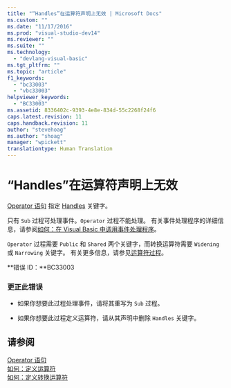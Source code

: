 ```yaml
---
title: "“Handles”在运算符声明上无效 | Microsoft Docs"
ms.custom: ""
ms.date: "11/17/2016"
ms.prod: "visual-studio-dev14"
ms.reviewer: ""
ms.suite: ""
ms.technology: 
  - "devlang-visual-basic"
ms.tgt_pltfrm: ""
ms.topic: "article"
f1_keywords: 
  - "bc33003"
  - "vbc33003"
helpviewer_keywords: 
  - "BC33003"
ms.assetid: 8336402c-9393-4e8e-834d-55c2268f24f6
caps.latest.revision: 11
caps.handback.revision: 11
author: "stevehoag"
ms.author: "shoag"
manager: "wpickett"
translationtype: Human Translation
---
```

# “Handles”在运算符声明上无效
[Operator 语句](../../visual-basic/language-reference/statements/operator-statement.md) 指定 [Handles](../../visual-basic/language-reference/statements/handles-clause.md) 关键字。  
  
 只有 `Sub` 过程可处理事件。`Operator` 过程不能处理。 有关事件处理程序的详细信息，请参阅[如何：在 Visual Basic 中调用事件处理程序](../../visual-basic/programming-guide/language-features/procedures/how-to-call-an-event-handler.md)。  
  
 `Operator` 过程需要 `Public` 和 `Shared` 两个关键字，而转换运算符需要 `Widening` 或 `Narrowing` 关键字。 有关更多信息，请参见[运算符过程](../../visual-basic/programming-guide/language-features/procedures/operator-procedures.md)。  
  
 **错误 ID：**BC33003  
  
### 更正此错误  
  
-   如果你想要此过程处理事件，请将其重写为 `Sub` 过程。  
  
-   如果你想要此过程定义运算符，请从其声明中删除 `Handles` 关键字。  
  
## 请参阅  
 [Operator 语句](../../visual-basic/language-reference/statements/operator-statement.md)   
 [如何：定义运算符](../../visual-basic/programming-guide/language-features/procedures/how-to-define-an-operator.md)   
 [如何：定义转换运算符](../../visual-basic/programming-guide/language-features/procedures/how-to-define-a-conversion-operator.md)